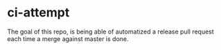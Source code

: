 # ci-attempt

The goal of this repo, is being able of automatized a release pull request each time a merge against master is done.

